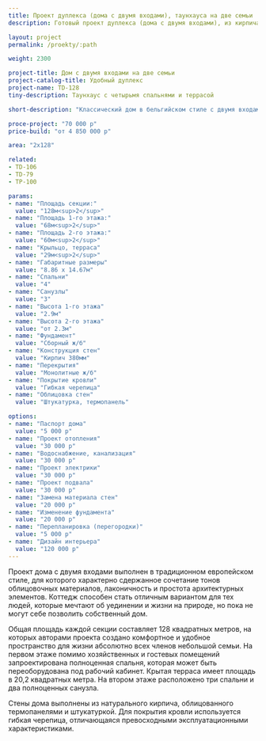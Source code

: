 ```yaml
---
title: Проект дуплекса (дома с двумя входами), таунхауса на две семьи
description: Готовый проект дуплекса (дома с двумя входами), из кирпича, газобетона или пеноблока. Площадь секции&#58; 128 м.кв.

layout: project
permalink: /proekty/:path

weight: 2300

project-title: Дом с двумя входами на две семьи
project-catalog-title: Удобный дуплекс
project-name: TD-128
tiny-description: Таунхаус с четырьмя спальнями и террасой

short-description: "Классический дом в бельгийском стиле с двумя входами выгодный вариант для тех, кто не любит уединенную жизнь за городом. Угловой руст на фасаде создает необычный и запоминающийся образ дуплекса. Фигурные фронтоны подчеркивают его характер в духе старой Европы. Основное пространство первого этажа традиционно занимают гостевые помещения. В едином пространстве этой комнаты выделяется диванная зона в эркере. Она плавно перетекает в кухню и столовую, из которой вы попадаете на открытую террасу."

proce-project: "70 000 р"
price-build: "от 4 850 000 р"

area: "2x128"

related:
- TD-106
- TD-79
- TP-100

params:
- name: "Площадь секции:"
  value: "128м<sup>2</sup>"
- name: "Площадь 1-го этажа:"
  value: "68м<sup>2</sup>"
- name: "Площадь 2-го этажа:"
  value: "60м<sup>2</sup>"
- name: "Крыльцо, терраса"
  value: "29м<sup>2</sup>"
- name: "Габаритные размеры"
  value: "8.86 x 14.67м"
- name: "Спальни"
  value: "4"
- name: "Санузлы"
  value: "3"
- name: "Высота 1-го этажа"
  value: "2.9м"
- name: "Высота 2-го этажа"
  value: "от 2.3м"
- name: "Фундамент"
  value: "Сборный ж/б"
- name: "Конструкция стен"
  value: "Кирпич 380мм"
- name: "Перекрытия"
  value: "Монолитные ж/б"
- name: "Покрытие кровли"
  value: "Гибкая черепица"
- name: "Облицовка стен"
  value: "Штукатурка, термопанель"

options:
- name: "Паспорт дома"
  value: "5 000 р"
- name: "Проект отопления"
  value: "30 000 р"
- name: "Водоснабжение, канализация"
  value: "30 000 р"
- name: "Проект электрики"
  value: "30 000 р"
- name: "Проект подвала"
  value: "30 000 р"
- name: "Замена материала стен"
  value: "20 000 р"
- name: "Изменение фундамента"
  value: "20 000 р"
- name: "Перепланировка (перегородки)"
  value: "5 000 р"
- name: "Дизайн интерьера"
  value: "120 000 р"
---
```

Проект дома с двумя входами выполнен в традиционном европейском стиле, для которого характерно сдержанное сочетание тонов облицовочных материалов, лаконичность и простота архитектурных элементов. Коттедж способен стать отличным вариантом для тех людей, которые мечтают об уединении и жизни на природе, но пока не могут себе позволить собственный дом.

Общая площадь каждой секции составляет 128 квадратных метров, на которых авторами проекта создано комфортное и удобное пространство для жизни абсолютно всех членов небольшой семьи. На первом этаже помимо хозяйственных и гостевых помещений запроектирована полноценная спальня, которая может быть переоборудована под рабочий кабинет. Крытая терраса имеет площадь в 20,2 квадратных метра. На втором этаже расположено три спальни и два полноценных санузла.

Стены дома выполнены из натурального кирпича, облицованного термопанелями и штукатуркой. Для покрытия кровли используется гибкая черепица, отличающаяся превосходными эксплуатационными характеристиками.